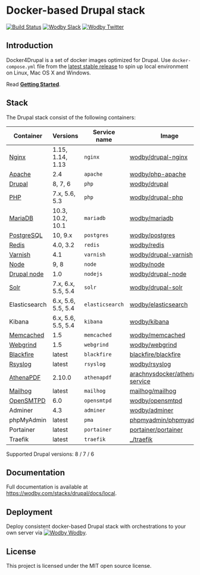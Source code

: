 # Docker-based Drupal stack

[![Build Status](https://travis-ci.org/wodby/docker4drupal.svg?branch=master)](https://travis-ci.org/wodby/docker4drupal)
[![Wodby Slack](http://slack.wodby.com/badge.svg)](http://slack.wodby.com)
[![Wodby Twitter](https://img.shields.io/twitter/follow/wodbyhq.svg?style=social&label=Follow)](https://twitter.com/wodbyhq)

## Introduction

Docker4Drupal is a set of docker images optimized for Drupal. Use `docker-compose.yml` file from the [latest stable release](https://github.com/wodby/docker4drupal/releases) to spin up local environment on Linux, Mac OS X and Windows. 

Read [**Getting Started**](http://wodby.com/stacks/drupal/docs/local/quick-start).

## Stack

The Drupal stack consist of the following containers:

| Container     | Versions                | Service name    | Image                              | Default |
| ------------- | ----------------------- | --------------- | ---------------------------------- | ------- |
| [Nginx]       | 1.15, 1.14, 1.13        | `nginx`         | [wodby/drupal-nginx]               | ✓       |
| [Apache]      | 2.4                     | `apache`        | [wodby/php-apache]                 |         |
| [Drupal]      | 8, 7, 6                 | `php`           | [wodby/drupal]                     | ✓       |
| [PHP]         | 7.x, 5.6, 5.3           | `php`           | [wodby/drupal-php]                 |         |
| [MariaDB]     | 10.3, 10.2, 10.1        | `mariadb`       | [wodby/mariadb]                    | ✓       |
| [PostgreSQL]  | 10, 9.x                 | `postgres`      | [wodby/postgres]                   |         |
| [Redis]       | 4.0, 3.2                | `redis`         | [wodby/redis]                      |         |
| [Varnish]     | 4.1                     | `varnish`       | [wodby/drupal-varnish]             |         |
| [Node]        | 9, 8                    | `node`          | [wodby/node]                       |         |
| [Drupal node] | 1.0                     | `nodejs`        | [wodby/drupal-node]                |         |
| [Solr]        | 7.x, 6.x, 5.5, 5.4      | `solr`          | [wodby/drupal-solr]                |         |
| Elasticsearch | 6.x, 5.6, 5.5, 5.4      | `elasticsearch` | [wodby/elasticsearch]              |         |
| Kibana        | 6.x, 5.6, 5.5, 5.4      | `kibana`        | [wodby/kibana]                     |         |
| [Memcached]   | 1.5                     | `memcached`     | [wodby/memcached]                  |         |
| [Webgrind]    | 1.5                     | `webgrind`      | [wodby/webgrind]                   |         |
| [Blackfire]   | latest                  | `blackfire`     | [blackfire/blackfire]              |         |
| [Rsyslog]     | latest                  | `rsyslog`       | [wodby/rsyslog]                    |         |
| [AthenaPDF]   | 2.10.0                  | `athenapdf`     | [arachnysdocker/athenapdf-service] |         |
| [Mailhog]     | latest                  | `mailhog`       | [mailhog/mailhog]                  | ✓       |
| [OpenSMTPD]   | 6.0                     | `opensmtpd`     | [wodby/opensmtpd]                  |         |
| Adminer       | 4.3                     | `adminer`       | [wodby/adminer]                    |         |
| phpMyAdmin    | latest                  | `pma`           | [phpmyadmin/phpmyadmin]            |         |
| Portainer     | latest                  | `portainer`     | [portainer/portainer]              | ✓       |
| Traefik       | latest                  | `traefik`       | [_/traefik]                        | ✓       |

Supported Drupal versions: 8 / 7 / 6

## Documentation

Full documentation is available at https://wodby.com/stacks/drupal/docs/local.

## Deployment

Deploy consistent docker-based Drupal stack with orchestrations to your own server via [![Wodby](https://www.google.com/s2/favicons?domain=wodby.com) Wodby](https://cloud.wodby.com/stackhub/ada51e9b-2204-45ee-8e49-a4151912a168/detail).

## License

This project is licensed under the MIT open source license.

[Nginx]: https://wodby.com/stacks/drupal/docs/containers/nginx
[Apache]: https://wodby.com/stacks/drupal/docs/containers/apache
[Drupal]: https://wodby.com/stacks/drupal/docs/containers/php/
[PHP]: https://wodby.com/stacks/drupal/docs/containers/php/
[MariaDB]: https://wodby.com/stacks/drupal/docs/containers/mariadb
[PostgreSQL]: https://wodby.com/stacks/drupal/docs/containers/postgres
[Redis]: https://wodby.com/stacks/drupal/docs/containers/redis
[Varnish]: https://wodby.com/stacks/drupal/docs/containers/varnish
[Node]: https://wodby.com/stacks/drupal/docs/containers/node
[Drupal node]: https://wodby.com/stacks/drupal/docs/containers/drupal-node
[Solr]: https://wodby.com/stacks/drupal/docs/containers/solr/
[Memcached]: https://wodby.com/stacks/drupal/docs/containers/memcached/
[Webgrind]: https://wodby.com/stacks/drupal/docs/containers/webgrind/
[Blackfire]: https://wodby.com/stacks/drupal/docs/containers/blackfire/
[Rsyslog]: https://wodby.com/stacks/drupal/docs/containers/rsyslog/
[AthenaPDF]: https://wodby.com/stacks/drupal/docs/containers/athenapdf/
[Mailhog]: https://wodby.com/stacks/drupal/docs/containers/mailhog/
[OpenSMTPD]: https://wodby.com/stacks/drupal/docs/containers/opensmtpd/

[wodby/drupal-nginx]: https://github.com/wodby/drupal-nginx
[wodby/php-apache]: https://github.com/wodby/php-apache
[wodby/drupal]: https://github.com/wodby/drupal
[wodby/drupal-php]: https://github.com/wodby/drupal-php
[wodby/mariadb]: https://github.com/wodby/mariadb
[wodby/postgres]: https://github.com/wodby/postgres
[wodby/redis]: https://github.com/wodby/redis
[wodby/drupal-varnish]: https://github.com/wodby/drupal-varnish
[wodby/drupal-solr]: https://github.com/wodby/drupal-solr
[wodby/elasticsearch]: https://github.com/wodby/elasticsearch
[wodby/kibana]: https://github.com/wodby/kibana
[wodby/node]: https://github.com/wodby/node
[wodby/drupal-node]: https://github.com/wodby/drupal-node
[wodby/memcached]: https://github.com/wodby/memcached
[wodby/opensmtpd]: https://github.com/wodby/opensmtpd
[wodby/webgrind]: https://hub.docker.com/r/wodby/webgrind
[blackfire/blackfire]: https://hub.docker.com/r/blackfire/blackfire
[wodby/rsyslog]: https://hub.docker.com/r/wodby/rsyslog
[arachnysdocker/athenapdf-service]: https://hub.docker.com/r/arachnysdocker/athenapdf-service
[mailhog/mailhog]: https://hub.docker.com/r/mailhog/mailhog
[wodby/adminer]: https://hub.docker.com/r/wodby/adminer
[phpmyadmin/phpmyadmin]: https://hub.docker.com/r/phpmyadmin/phpmyadmin
[portainer/portainer]: https://hub.docker.com/r/portainer/portainer
[_/traefik]: https://hub.docker.com/_/traefik
